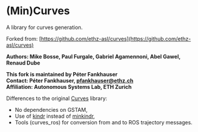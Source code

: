 (Min)Curves
=====

A library for curves generation.

Forked from: [https://github.com/ethz-asl/curves](https://github.com/ethz-asl/curves)

**Authors: Mike Bosse, Paul Furgale, Gabriel Agamennoni, Abel Gawel, Renaud Dube**

**This fork is maintained by Péter Fankhauser    
Contact: Péter Fankhauser, pfankhauser@ethz.ch  
Affiliation: Autonomous Systems Lab, ETH Zurich**

Differences to the original [Curves](https://github.com/ethz-asl/curves) library:

* No dependencies on GSTAM,
* Use of [kindr](https://github.com/ethz-asl/kindr) instead of [minkindr](https://github.com/ethz-asl/minkindr),
* Tools (curves_ros) for conversion from and to ROS trajectory messages.